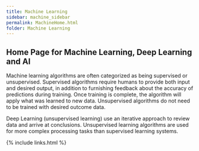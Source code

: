 ```yaml
---
title: Machine Learning
sidebar: machine_sidebar
permalink: MachineHome.html
folder: Machine Learning
---
```


## Home Page for Machine Learning, Deep Learning and AI


Machine learning algorithms are often categorized as being supervised or unsupervised. Supervised algorithms require humans to provide both input and desired output, in addition to furnishing feedback about the accuracy of predictions during training. Once training is complete, the algorithm will apply what was learned to new data. Unsupervised algorithms do not need to be trained with desired outcome data. 

Deep Learning (unsupervised learning) use an iterative approach to review data and arrive at conclusions. Unsupervised learning algorithms are used for more complex processing tasks than supervised learning systems.

{% include links.html %}
